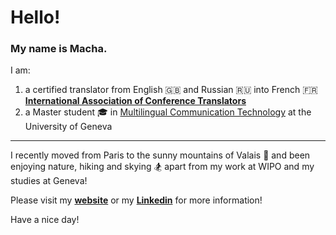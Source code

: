 # Hello! 

### My name is Macha. 

I am:
1. a certified translator from English :uk: and Russian :ru: into French :fr: **[International Association of Conference Translators](http://www.aitc.ch/index.php)** 
2. a Master student :mortar_board: in [Multilingual Communication Technology](https://www.unige.ch/fti/en/enseignements/ma-tim/) at the University of Geneva

---

I recently moved from Paris to the sunny mountains of Valais :sunrise_over_mountains: and been enjoying nature, hiking and skying :snowboarder: apart from my work at WIPO and my studies at Geneva!

Please visit my **[website](https://machabellec.github.io)** or my **[Linkedin](https://www.linkedin.com/in/macha-bellec/)** for more information!

Have a nice day!
